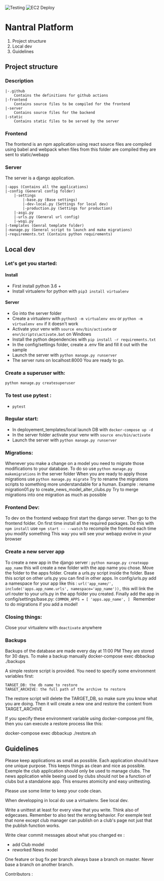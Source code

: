 ![Testing](https://github.com/RobinetFox/nantralPlatform/workflows/Testing/badge.svg?branch=master)
![EC2 Deploy](https://github.com/RobinetFox/nantralPlatform/workflows/EC2%20Deploy/badge.svg)
# Nantral Platform

1. Project structure
2. Local dev
3. Guidelines

## Project structure
### Description
```
|-.github 
    Contains the definitions for github actions
|-frontend
    Contains source files to be compiled for the frontend
|-server
    Contains source files for the backend
|-static
    Contains static files to be served by the server
 ```

### Frontend
The frontend is an npm application using react
source files are compiled using babel and webpack
when files from this folder are compiled they are sent
to static/webapp

### Server
The server is a django application.
```
|-apps (Contains all the applications)
|-config (General config folder)
    |-settings
        |-base.py (Base settings)
        |-dev-local.py (Settings for local dev)
        |-production.py (Settings for production)
    |-asgi.py
    |-urls.py (General url config)
    |-wsgi.py
|-templates (Genral template folder)
|-manage.py (General script to launch and make migrations)
|-requirements.txt (Contains python requirements)
```
## Local dev

### Let's get you started:
#### Install
- First install python 3.6 +
- Install virtualenv for python with `pip3 install virtualenv`

#### Server
- Go into the server folder
- Create a virtualenv with `python3 -m virtualenv env` or `python -m virtualenv env` if it doesn't work
- Activate your venv with `source env/bin/activate` or `env\Scripts\activate.bat` on Windows
- Install the python dependencies with `pip install -r requirements.txt`
- In the config/settings folder, create a .env file and fill it out with the sample
- Launch the server with `python manage.py runserver`
- The server runs on localhost:8000
You are ready to go.
### Create a superuser with:
`python manage.py createsuperuser`

### To test use pytest :
- ```pytest```

### Regular start:
- In deployement_templates/local launch DB with `docker-compose up -d`
- In the server folder activate your venv with `source env/bin/activate`
- Launch the server with `python manage.py runserver`

### Migrations:
Whenever you make a change on a model you need to migrate those modifications
to your database.
To do so use `python manage.py makemigrations` in the server folder
When you are ready to apply those migrations use `python manage.py migrate`
Try to rename the migrations scripts to something more understandable for a human.
Example : rename migration01.py to create_news_model_alter_clubs.py
Try to merge migrations into one migration as much as possible

### Frontend Dev:
To dev on the frontend webapp first start the django server.
Then go to the frontend folder.
On first time install all the required packages. Do this with `npm install`
use `npm start -- --watch` to recompile the frontend each time you modify something
This way you will see your webapp evolve in your browser
 
### Create a new server app

To create a new app in the django server :
`python manage.py createapp app_name`
this will create a new folder with the app name you chose.
Move the folder to the apps folder.
Create a urls.py script inside the folder. Base this script on other urls.py you can find in other apps.
In config/urls.py add a namespace for your app like this :
`url('app_name/', include('apps.app_name.urls', namespace='app_name')),`
this will link the url router to your urls.py in the app folder you created.
Finally add the app in config/settings/base.py:
`COMMON_APPS = [
    'apps.app_name',
 ]
`
Remember to do migrations if you add a model!
### Closing things:
Close your virtualenv with `deactivate` anywhere

### Backups

Backups of the database are made every day at 11:00 PM
They are stored for 30 days.
To make a backup manually 
docker-compose exec dbbackup ./backups

A simple restore script is provided. You need to specify some environment variables first:

    TARGET_DB: the db name to restore
    TARGET_ARCHIVE: the full path of the archive to restore

The restore script will delete the TARGET_DB, so make sure you know what you are doing. Then it will create a new one and restore the content from TARGET_ARCHIVE

If you specify these environment variable using docker-compose.yml file, then you can execute a restore process like this:

docker-compose exec dbbackup ./restore.sh


## Guidelines

Please keep applications as small as possible.
Each application should have one unique purpose.
This keeps things as clean and nice as possible.
Exemple the club application should only be used to
manage clubs. The news application while beeing used
by clubs should not be a function of clubs but a standalone
app.  This ensures atomicity and easy unittesting.

Please use some linter to keep your code clean.

When developping in local do use a virtualenv. See local dev.

Write a unittest at least for every view that you write. Think also of edgecases.
Remember to also test the wrong behavior. For exemple test that none except 
club manager can publish on a club's page not just that the publish function works.

Write clear commit messages about what you changed ex :
+ add Club model
+ reworked News model

One feature or bug fix per branch always base a branch on master.
Never base a branch on another branch.


Contributors :
    


